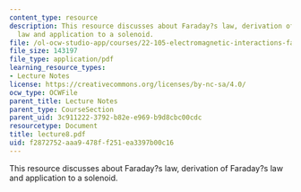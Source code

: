 ```yaml
---
content_type: resource
description: This resource discusses about Faraday?s law, derivation of Faraday?s
  law and application to a solenoid.
file: /ol-ocw-studio-app/courses/22-105-electromagnetic-interactions-fall-2005/f2872752aaa9478ff251ea3397b00c16_lecture8.pdf
file_size: 143197
file_type: application/pdf
learning_resource_types:
- Lecture Notes
license: https://creativecommons.org/licenses/by-nc-sa/4.0/
ocw_type: OCWFile
parent_title: Lecture Notes
parent_type: CourseSection
parent_uid: 3c911222-3792-b82e-e969-b9d8cbc00cdc
resourcetype: Document
title: lecture8.pdf
uid: f2872752-aaa9-478f-f251-ea3397b00c16
---
```

This resource discusses about Faraday?s law, derivation of Faraday?s law and application to a solenoid.